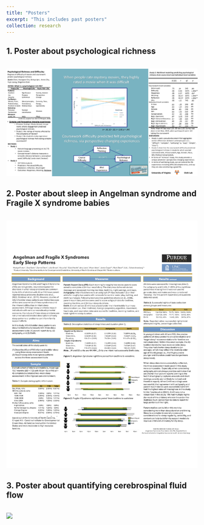 ```yaml
---
title: "Posters"
excerpt: "This includes past posters"
collection: research
---
```


## 1. Poster about psychological richness 
<br/><img src='https://github.com/zumin-chen/Zumin-Chen/blob/master/images/spsp2.png'>

## 2. Poster about sleep in Angelman syndrome and Fragile X syndrome babies 
<br/><img src='https://github.com/zumin-chen/Zumin-Chen/blob/master/images/sleep_poster.png'>

## 3. Poster about quantifying cerebrospinal fluid flow 
<br/><img src='https://github.com/zumin-chen/Zumin-Chen/blob/master/images/IMSI_Draftb.png'>
